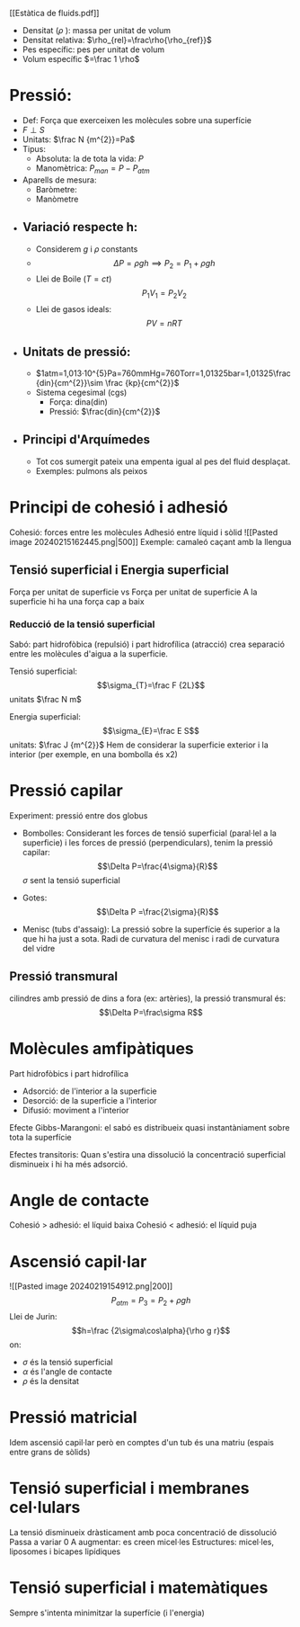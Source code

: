 [[Estàtica de fluids.pdf]]

- Densitat ($\rho$ ): massa per unitat de volum
- Densitat relativa: $\rho_{rel}=\frac\rho{\rho_{ref}}$ 
- Pes específic: pes per unitat de volum
- Volum específic $=\frac 1 \rho$ 
# Pressió:
- Def: Força que exerceixen les molècules sobre una superfície
- $F\perp S$ 
- Unitats: $\frac N {m^{2}}=Pa$ 
- Tipus:
	- Absoluta: la de tota la vida: $P$
	- Manomètrica: $P_{man}=P-P_{atm}$ 
- Aparells de mesura:
	- Baròmetre: 
	- Manòmetre
- ## Variació respecte h:
	-  Considerem $g$ i $\rho$ constants
	- $$\Delta P=\rho g h \implies P_{2}=P_{1}+ \rho g h$$
	- Llei de Boile ($T=ct$) $$P_{1}V_{1}=P_{2}V_{2}$$
	- Llei de gasos ideals: $$PV=nRT$$
- ## Unitats de pressió:
	- $1atm=1,013·10^{5}Pa=760mmHg=760Torr=1,01325bar=1,01325\frac{din}{cm^{2}}\sim \frac {kp}{cm^{2}}$
	-  Sistema cegesimal (cgs)
		- Força: dina(din)
		- Pressió: $\frac{din}{cm^{2}}$ 
- ## Principi d'Arquímedes
	- Tot cos sumergit pateix una empenta igual al pes del fluid desplaçat.
	- Exemples: pulmons als peixos

# Principi de cohesió i adhesió
Cohesió: forces entre les molècules
Adhesió entre líquid i sòlid
![[Pasted image 20240215162445.png|500]]
Exemple: camaleó caçant amb la llengua

## Tensió superficial i Energia superficial
Força per unitat de superficie vs Força per unitat de superficie 
A la superficie hi ha una força cap a baix

### Reducció de la tensió superficial
Sabó: part hidrofòbica (repulsió) i part hidrofílica (atracció) crea separació entre les molècules d'aigua a la superficie.

Tensió superficial: $$\sigma_{T}=\frac F {2L}$$unitats $\frac N m$ 

Energia superficial: $$\sigma_{E}=\frac E S$$unitats: $\frac J {m^{2}}$ 
Hem de considerar la superficie exterior i la interior (per exemple, en una bombolla és x2)
# Pressió capilar
Experiment: pressió entre dos globus

- Bombolles: Considerant les forces de tensió superficial (paral·lel a la superficie) i les forces de pressió (perpendiculars), tenim la pressió capilar: $$\Delta P=\frac{4\sigma}{R}$$ $\sigma$ sent la tensió superficial

- Gotes: $$\Delta P =\frac{2\sigma}{R}$$

- Menisc (tubs d'assaig): La pressió sobre la superfície és superior a la que hi ha just a sota.
	Radi de curvatura del menisc i radi de curvatura del vidre

## Pressió transmural
cilindres amb pressió de dins a fora (ex: artèries), la pressió transmural és:$$\Delta P=\frac\sigma R$$

# Molècules amfipàtiques
Part hidrofòbics i part hidrofílica
- Adsorció: de l'interior a la superficie
- Desorció: de la superficie a l'interior
- Difusió: moviment a l'interior

Efecte Gibbs-Marangoni: el sabó es distribueix quasi instantàniament sobre tota la superfície

Efectes transitoris: Quan s'estira una dissolució la concentració superficial disminueix i hi ha més adsorció. 

# Angle de contacte
Cohesió > adhesió: el líquid baixa
Cohesió < adhesió: el líquid puja

# Ascensió capil·lar
![[Pasted image 20240219154912.png|200]]
$$P_{atm}=P_{3}=P_{2}+\rho g h$$
Llei de Jurin: $$h=\frac {2\sigma\cos\alpha}{\rho g r}$$ on:
- $\sigma$ és la tensió superficial
- $\alpha$ és l'angle de contacte
- $\rho$ és la densitat

# Pressió matricial
Idem ascensió capil·lar però en comptes d'un tub és una matriu (espais entre grans de sòlids)

# Tensió superficial i membranes cel·lulars
La tensió disminueix dràsticament amb poca concentració de dissolució
Passa a variar 0
A augmentar: es creen micel·les
Estructures: micel·les, liposomes i bicapes lipídiques

# Tensió superficial i matemàtiques
Sempre s'intenta minimitzar la superfície (i l'energia)

